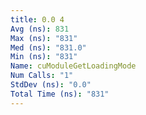 ```yaml
---
title: 0.0 4
Avg (ns): 831
Max (ns): "831"
Med (ns): "831.0"
Min (ns): "831"
Name: cuModuleGetLoadingMode
Num Calls: "1"
StdDev (ns): "0.0"
Total Time (ns): "831"
---
```

